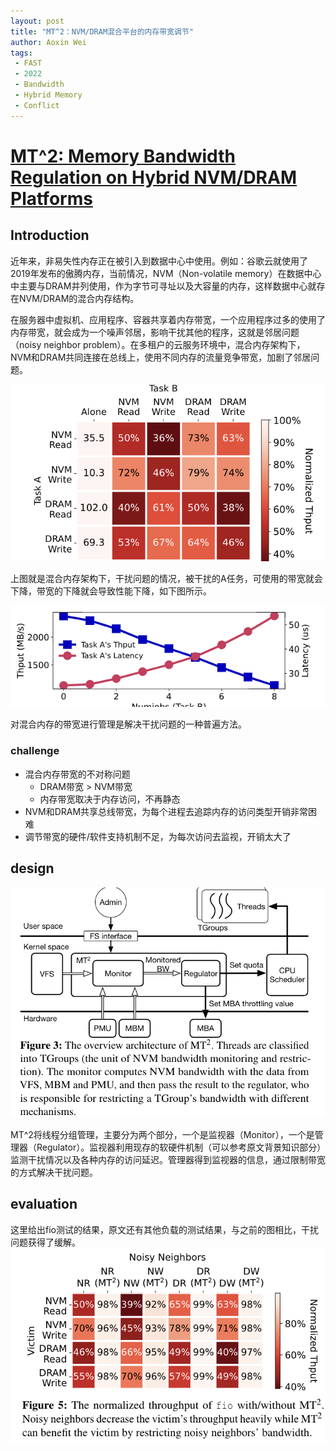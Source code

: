 ```yaml
---
layout: post
title: "MT^2：NVM/DRAM混合平台的内存带宽调节"
author: Aoxin Wei
tags:
 - FAST 
 - 2022
 - Bandwidth
 - Hybrid Memory
 - Conflict
---
```

# [MT^2: Memory Bandwidth Regulation on Hybrid NVM/DRAM Platforms](https://www.usenix.org/system/files/fast22-yi_1.pdf)

## Introduction
近年来，非易失性内存正在被引入到数据中心中使用。例如：谷歌云就使用了2019年发布的傲腾内存，当前情况，NVM（Non-volatile memory）在数据中心中主要与DRAM并列使用，作为字节可寻址以及大容量的内存，这样数据中心就存在NVM/DRAM的混合内存结构。

在服务器中虚拟机、应用程序、容器共享着内存带宽，一个应用程序过多的使用了内存带宽，就会成为一个噪声邻居，影响干扰其他的程序，这就是邻居问题（noisy neighbor problem）。在多租户的云服务环境中，混合内存架构下，NVM和DRAM共同连接在总线上，使用不同内存的流量竞争带宽，加剧了邻居问题。

![image](../images/2022-03-24-MT2/Snipaste_2022-03-30_14-52-05.png)

上图就是混合内存架构下，干扰问题的情况，被干扰的A任务，可使用的带宽就会下降，带宽的下降就会导致性能下降，如下图所示。

![image](../images/2022-03-24-MT2/Snipaste_2022-03-30_14-58-54.png)

对混合内存的带宽进行管理是解决干扰问题的一种普遍方法。
### challenge
- 混合内存带宽的不对称问题
    - DRAM带宽 > NVM带宽
    - 内存带宽取决于内存访问，不再静态
- NVM和DRAM共享总线带宽，为每个进程去追踪内存的访问类型开销非常困难
- 调节带宽的硬件/软件支持机制不足，为每次访问去监视，开销太大了

## design
![image](../images/2022-03-24-MT2/Snipaste_2022-03-30_15-04-55.png)

MT^2将线程分组管理，主要分为两个部分，一个是监视器（Monitor），一个是管理器（Regulator）。监视器利用现存的软硬件机制（可以参考原文背景知识部分）监测干扰情况以及各种内存的访问延迟。管理器得到监视器的信息，通过限制带宽的方式解决干扰问题。



## evaluation
这里给出fio测试的结果，原文还有其他负载的测试结果，与之前的图相比，干扰问题获得了缓解。
![image](../images/2022-03-24-MT2/Snipaste_2022-03-30_15-08-35.png)


